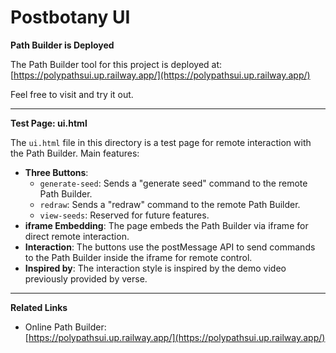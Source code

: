 # Postbotany UI

**Path Builder is Deployed**

The Path Builder tool for this project is deployed at:  
[https://polypathsui.up.railway.app/](https://polypathsui.up.railway.app/)

Feel free to visit and try it out.

---

**Test Page: ui.html**

The `ui.html` file in this directory is a test page for remote interaction with the Path Builder. Main features:

- **Three Buttons**:
  - `generate-seed`: Sends a "generate seed" command to the remote Path Builder.
  - `redraw`: Sends a "redraw" command to the remote Path Builder.
  - `view-seeds`: Reserved for future features.
- **iframe Embedding**: The page embeds the Path Builder via iframe for direct remote interaction.
- **Interaction**: The buttons use the postMessage API to send commands to the Path Builder inside the iframe for remote control.
- **Inspired by**: The interaction style is inspired by the demo video previously provided by verse.

---


**Related Links**

- Online Path Builder:  
  [https://polypathsui.up.railway.app/](https://polypathsui.up.railway.app/) 